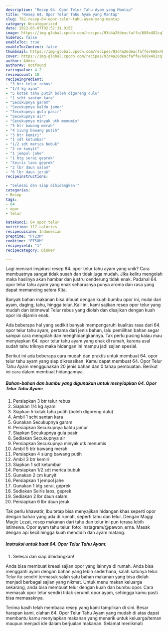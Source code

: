 ```yaml
---
description: "Resep 64. Opor Telur Tahu Ayam yang Mantap"
title: "Resep 64. Opor Telur Tahu Ayam yang Mantap"
slug: 782-resep-64-opor-telur-tahu-ayam-yang-mantap
category: Uncategorized
date: 2022-05-07T02:52:31.915Z
image: https://img-global.cpcdn.com/recipes/93d4a26deacfaffe/680x482cq70/64-opor-telur-tahu-ayam-foto-resep-utama.jpg
hideToc: false
enableToc: true
enableTocContent: false
thumbnail: https://img-global.cpcdn.com/recipes/93d4a26deacfaffe/680x482cq70/64-opor-telur-tahu-ayam-foto-resep-utama.jpg
cover: https://img-global.cpcdn.com/recipes/93d4a26deacfaffe/680x482cq70/64-opor-telur-tahu-ayam-foto-resep-utama.jpg
author: Admin
authorAv: notfound
ratingvalue: 4.2
reviewcount: 18
recipeingredient:
- "3 btr telur rebus"
- "1/4 kg ayam"
- "5 kotak tahu putih boleh digoreng dulu"
- "1 scht santan kara"
- "Secukupnya garam"
- "Secukupnya kaldu jamur"
- "Secukupnya gula pasir"
- "Secukupnya air"
- "Secukupnya minyak utk menumis"
- "5 btr bawang merah"
- "4 siung bawang putih"
- "3 btr kemiri"
- "1 sdt ketumbar"
- "1/2 sdt merica bubuk"
- "2 cm kunyit"
- "1 jempol jahe"
- "1 btg serai geprek"
- "Seiris laos geprek"
- "2 lbr daun salam"
- "6 lbr daun jeruk"
recipeinstructions:

- "Selesai dan siap dihidangkan!"
categories:
- Resep
tags:
- 64
- opor
- telur

katakunci: 64 opor telur 
nutrition: 117 calories
recipecuisine: Indonesian
preptime: "PT23M"
cooktime: "PT58M"
recipeyield: "1"
recipecategory: Dinner

---
```





Lagi mencari inspirasi resep 64. opor telur tahu ayam yang unik? Cara membuatnya sangat tidak susah dan tidak juga mudah. Jika keliru mengolah maka hasilnya akan hambar dan justru cenderung tidak enak. Padahal 64. opor telur tahu ayam yang enak seharusnya punya aroma dan rasa yang dapat memancing selera Kita.





Banyak bahan makanan bisa dibuat dengan kuah bumbu opor ini, mulai dari ayam, daging, tahu, hingga telur. Kali ini, kami sajikan resep opor telur yang mudah dan istimewa! Telur rebus yang diolah dan disajikan dengan kuah opor ini dijamin enak.

Ada beberapa hal yang sedikit banyak mempengaruhi kualitas rasa dari 64. opor telur tahu ayam, pertama dari jenis bahan, lalu pemilihan bahan segar sampai cara mengolah dan menghidangkannya. Tak perlu pusing kalau mau menyiapkan 64. opor telur tahu ayam yang enak di rumah, karena asal sudah tahu triknya maka hidangan ini mampu jadi sajian spesial.






Berikut ini ada beberapa cara mudah dan praktis untuk membuat 64. opor telur tahu ayam yang siap dikreasikan. Kamu dapat membuat 64. Opor Telur Tahu Ayam menggunakan 20 jenis bahan dan 0 tahap pembuatan. Berikut ini cara dalam membuat hidangannya.

<!--inarticleads1-->

##### Bahan-bahan dan bumbu yang digunakan untuk menyiapkan 64. Opor Telur Tahu Ayam:

1. Persiapkan 3 btr telur rebus
1. Siapkan 1/4 kg ayam
1. Siapkan 5 kotak tahu putih (boleh digoreng dulu)
1. Ambil 1 scht santan kara
1. Gunakan Secukupnya garam
1. Persiapkan Secukupnya kaldu jamur
1. Siapkan Secukupnya gula pasir
1. Sediakan Secukupnya air
1. Persiapkan Secukupnya minyak utk menumis
1. Ambil 5 btr bawang merah
1. Persiapkan 4 siung bawang putih
1. Ambil 3 btr kemiri
1. Siapkan 1 sdt ketumbar
1. Persiapkan 1/2 sdt merica bubuk
1. Gunakan 2 cm kunyit
1. Persiapkan 1 jempol jahe
1. Gunakan 1 btg serai, geprek
1. Sediakan Seiris laos, geprek
1. Sediakan 2 lbr daun salam
1. Persiapkan 6 lbr daun jeruk


Tak perlu khawatir, Ibu tetap bisa menyajikan hidangan khas seperti opor dengan bahan yang ada di rumah, seperti tahu dan telur. Dengan Maggi Magic Lezat, resep makanan dari tahu dan telur ini pun terasa lebih istimewa. Opor ayam tahu telur. foto: Instagram/@pawon_erna. Masak dengan api kecil.hingga kuah mendidih dan ayam matang. 

<!--inarticleads2-->

##### Instruksi untuk buat 64. Opor Telur Tahu Ayam:


1. Selesai dan siap dihidangkan!

Anda bisa membuat kreasi sajian opor yang lainnya di rumah. Anda bisa mengganti ayam dengan bahan yang lebih sederhana, salah satunya telur. Telur itu sendiri termasuk salah satu bahan makanan yang bisa diolah menjadi berbagai sajian yang nikmat. Untuk menu makan keluarga sekarang, anda bisa membuat telur dengan kuah dan bumbu opor. Cara memasak opor telur sendiri tidak serumit opor ayam, sehingga kamu pasti bisa memasaknya. 

Terima kasih telah membaca resep yang kami tampilkan di sini. Besar harapan kami, olahan 64. Opor Telur Tahu Ayam yang mudah di atas dapat membantu kamu menyiapkan makanan yang menarik untuk keluarga/teman maupun menjadi ide dalam berjualan makanan. Selamat menikmati
